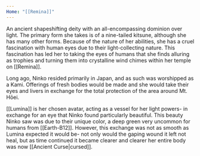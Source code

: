 ```yaml
---
Home: "[[Remina]]"
---
```

An ancient shapeshifting deity with an all-encompassing dominion over light. The primary form she takes is of a nine-tailed kitsune, although she has many other forms. Because of the nature of her abilities, she has a cruel fascination with human eyes due to their light-collecting nature. This fascination has led her to taking the eyes of humans that she finds alluring as trophies and turning them into crystalline wind chimes within her temple on [[Remina]]. 

Long ago, Ninko resided primarily in Japan, and as such was worshipped as a Kami. Offerings of fresh bodies would be made and she would take their eyes and livers in exchange for the total protection of the area around Mt. Hōei.

[[Lumina]] is her chosen avatar, acting as a vessel for her light powers- in exchange for an eye that Ninko found particularly beautiful. This beauty Ninko saw was due to their unique color, a deep green very uncommon for humans from [[Earth-B12]]. However, this exchange was not as smooth as Lumina expected it would be- not only would the gaping wound it left not heal, but as time continued it became clearer and clearer her entire body was now [[Ancient Curse|cursed]].